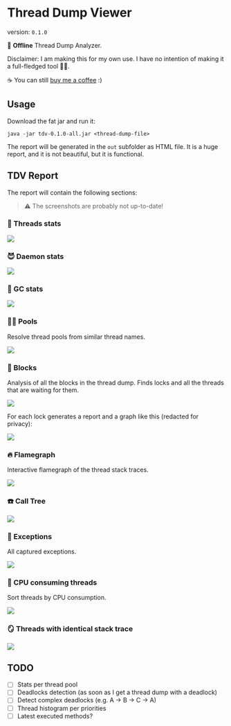 # Thread Dump Viewer

version: `0.1.0`

🚀 **Offline** Thread Dump Analyzer.

Disclaimer: I am making this for my own use.
I have no intention of making it a full-fledged tool 🤷‍♂️.

☕️ You can still [buy me a coffee](https://www.buymeacoffee.com/oblac) :)

## Usage

Download the fat jar and run it:

```shell
java -jar tdv-0.1.0-all.jar <thread-dump-file>
```

The report will be generated in the `out` subfolder as HTML file.
It is a huge report, and it is not beautiful, but it is functional.

## TDV Report

The report will contain the following sections:

> ⚠️ The screenshots are probably not up-to-date!

### 🧵 Threads stats

![](doc/1-stats.png)

### 😈 Daemon stats

![](doc/2-daemon.png)

### 🧹 GC stats

![](doc/3-gc.png)

### 🏊‍♂️ Pools

Resolve thread pools from similar thread names.

![](doc/10-thread-pools.png)

### 🛑 Blocks

Analysis of all the blocks in the thread dump.
Finds locks and all the threads that are waiting for them.

![](doc/4-blocks-a.png)

For each lock generates a report and  a graph like this (redacted for privacy):

![](doc/4-blocks-b.png)

### 🔥 Flamegraph

Interactive flamegraph of the thread stack traces.

![](doc/5-flamegraph.png)

### ☎️ Call Tree

![](doc/6-calltree.png)

### 🚨 Exceptions

All captured exceptions.

![](doc/7-exceptions.png)

### 🍪 CPU consuming threads

Sort threads by CPU consumption.

![](doc/8-cpu.png)

### 🪞 Threads with identical stack trace

![](doc/9-identical.png)

## TODO

+ [ ] Stats per thread pool
+ [ ] Deadlocks detection (as soon as I get a thread dump with a deadlock)
+ [ ] Detect complex deadlocks (e.g. A -> B -> C -> A)
+ [ ] Thread histogram per priorities
+ [ ] Latest executed methods?
